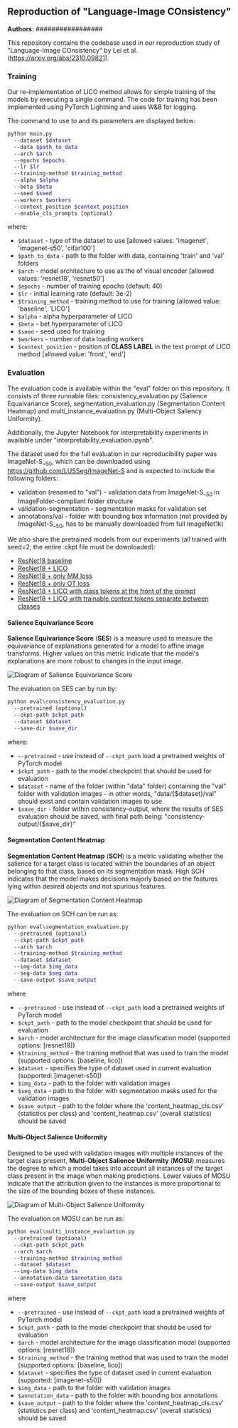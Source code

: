 ## Reproduction of "Language-Image COnsistency"
**Authors:** #################

This repository contains the codebase used in our reproduction study of "Language-Image COnsistency" 
by Lei et al. (https://arxiv.org/abs/2310.09821).

### Training

Our re-implementation of LICO method allows for simple training of the models by executing a single command.
The code for training has been implemented using PyTorch Lightning and uses W&B for logging.

The command to use to and its parameters are displayed below:

```bash
python main.py 
  --dataset $dataset
  --data $path_to_data
  --arch $arch 
  --epochs $epochs
  --lr $lr
  --training-method $training_method
  --alpha $alpha
  --beta $beta
  --seed $seed
  --workers $workers
  --context_position $context_position
  --enable_cls_prompts (optional)
```
where:
- ```$dataset``` - type of the dataset to use [allowed values: 'imagenet', 'imagenet-s50', 'cifar100']
- ```$path_to_data``` - path to the folder with data, containing 'train' and 'val' folders
- ```$arch``` - model architecture to use as the of visual encoder [allowed values: 'resnet18', 'resnet50']
- ```$epochs``` - number of training epochs (default: 40)
- ```$lr``` - initial learning rate (default: 3e-2)
- ```$training_method``` - training method to use for training [allowed value: 'baseline', 'LICO']
- ```$alpha``` - alpha hyperparameter of LICO
- ```$beta``` - bet hyperparameter of LICO
- ```$seed``` - seed used for training
- ```$workers``` - number of data loading workers
- ```$context_position``` - position of **CLASS LABEL** in the text prompt of LICO method [allowed value: 'front', 'end']
### Evaluation

The evaluation code is available within the "eval" folder on this repository. It consists of 
three runnable files: consistency_evaluation.py (Salience Equaivariance Score), 
segmentation_evaluation.py (Segmentation Content Heatmap) and multi_instance_evaluation.py (Multi-Object Saliency Uniformity).

Additionally, the Jupyter Notebook for interpretability experiments in available under "interpretability_evaluation.ipynb".

The dataset used for the full evaluation in our reproducibility paper was ImageNet-S_$_{50}$, which can be downloaded using https://github.com/LUSSeg/ImageNet-S and is expected to include the following folders:
- validation (renamed to "val") - validation data from ImageNet-S_$_{50}$ in ImageFolder-compliant folder structure
- validation-segmentation - segmentation masks for validation set
- annotations/val - folder with bounding box information (not provided by ImageNet-S_$_{50}$, has to be manually downloaded from full ImageNet1k)

We also share the pretrained models from our experiments (all trained with seed=2; the entire .ckpt file must be downloaded):
- [ResNet18 baseline](https://drive.google.com/file/d/1UhT2BxxjZipG5FJJ4A5-GN1o_7v6CQ8R/view?usp=sharing)
- [ResNet18 + LICO](https://drive.google.com/file/d/1a3RUseiCLeZQgf9U5QJ8jK5iW3VK7Bl6/view?usp=sharing)
- [ResNet18 + only MM loss](https://drive.google.com/file/d/1CID-NWYyM6vse3iy4E32kYILxD7MBdxm/view?usp=sharing)
- [ResNet18 + only OT loss](https://drive.google.com/file/d/1zIFnZEQHAuY8CUOZHulOmr_gIpmFW85N/view?usp=sharing)
- [ResNet18 + LICO with class tokens at the front of the prompt](https://drive.google.com/file/d/1LSDx8-QVazENV7P8hfQlJDeX9H9AeA0L/view?usp=sharing)
- [ResNet18 + LICO with trainable context tokens separate between classes](https://drive.google.com/file/d/1l76iUfXKp2y4OCsemjUIbN7nA6Pg12sw/view?usp=sharing)

#### Salience Equivariance Score

**Salience Equivariance Score** (**SES**) is a measure used to measure the equivariance of explanations generated for a model 
to affine image transforms. Higher values on this metric indicate that the model's explanations are more robust to changes 
in the input image.

![Diagram of Salience Equivariance Score](figures/Consistency_with_formula.png)

The evaluation on SES can by run by:
```bash
python eval\consistency_evaluation.py 
  --pretrained (optional)
  --ckpt-path $ckpt_path
  --dataset $dataset 
  --save-dir $save_dir
```
where:
- ```--pretrained``` - use instead of ```--ckpt_path``` load a pretrained weights of PyTorch model 
- ```$ckpt_path``` - path to the model checkpoint that should be used for evaluation
- ```$dataset``` - name of the folder (within "data" folder) containing the "val" folder with validation images - in other words, 
"data/{$dataset}/val" should exist and contain validation images to use
- ```$save_dir``` - folder within consistency-output, where the results of SES evaluation should be saved, with final path being: "consistency-output/{$save_dir}"

#### Segmentation Content Heatmap

**Segmentation Content Heatmap** (**SCH**) is a metric validating whether the salience for a target class is located within
the boundaries of an object belonging to that class, based on its segmentation mask. High SCH indicates that the model 
makes decisions majorly based on the features lying within desired objects and not spurious features.

![Diagram of Segmentation Content Heatmap](figures/ContentHeatmap_with_formula.png)

The evaluation on SCH can be run as:

```bash
python eval\segmentation_evaluation.py 
  --pretrained (optional)
  --ckpt-path $ckpt_path
  --arch $arch
  --training-method $training_method
  --dataset $dataset 
  --img-data $img_data
  --seg-data $seg_data
  --save-output $save_output
```
where 
- ```--pretrained``` - use instead of ```--ckpt_path``` load a pretrained weights of PyTorch model 
- ```$ckpt_path``` - path to the model checkpoint that should be used for evaluation
- ```$arch``` - model architecture for the image classification model (supported options: [resnet18])
- ```$training_method``` - the training method that was used to train the model (supported options: [baseline, lico])
- ```$dataset``` - specifies the type of dataset used in current evaluation (supported: [imagenet-s50])
- ```$img_data``` - path to the folder with validation images
- ```$seg_data``` - path to the folder with segmentation masks used for the validation images
- ```$save_output``` - path to the folder where the 'content_heatmap_cls.csv' (statistics per class) and 'content_heatmap.csv' (overall statistics) should be saved

#### Multi-Object Salience Uniformity

Designed to be used with validation images with multiple instances of the target class present, **Multi-Object Salience Uniformity** 
(**MOSU**) measures the degree to which a model takes into account all instances 
of the target class present in the image when making predictions. Lower values of MOSU indicate
that the attribution given to the instances is more proportional to the size of the bounding boxes of these instances.

![Diagram of Multi-Object Salience Uniformity](figures/MOSU_with_formula.png)

The evaluation on MOSU can be run as:

```bash
python eval\multi_instance_evaluation.py 
  --pretrained (optional)
  --ckpt-path $ckpt_path
  --arch $arch
  --training-method $training_method
  --dataset $dataset 
  --img-data $img_data
  --annotation-data $annotation_data
  --save-output $save_output
```
where 
- ```--pretrained``` - use instead of ```--ckpt_path``` load a pretrained weights of PyTorch model 
- ```$ckpt_path``` - path to the model checkpoint that should be used for evaluation
- ```$arch``` - model architecture for the image classification model (supported options: [resnet18])
- ```$training_method``` - the training method that was used to train the model (supported options: [baseline, lico])
- ```$dataset``` - specifies the type of dataset used in current evaluation (supported: [imagenet-s50])
- ```$img_data``` - path to the folder with validation images
- ```$annotation_data``` - path to the folder with bounding box annotations
- ```$save_output``` - path to the folder where the 'content_heatmap_cls.csv' (statistics per class) and 'content_heatmap.csv' (overall statistics) should be saved




